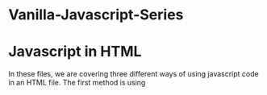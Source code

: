 # Vanilla-Javascript-Series

# Javascript in HTML
In these files, we are covering three different ways of using javascript code in an HTML file.
The first method is using <script> tag inside the <head> tag.
The second method is using <script> tag inside the <body> tag.
The third method is using <script src=""> and linking an external javascript file inside the src="main.js".

# Javascript Data Types
JavaScript Data Types and How to Declare variables using var, let, and const keywords. 
We are also looking at how to write JavaScript comments and using the typeof operator to get the type of our variables.

 # Javascript String Properties and Methods
 In these files you will find main.js file that holds the length property, replace() method, toUpperCase() Method, 
 toLowerCase() Method, and the Concat() method.

 # JavaScript Object
 In these files we are looking at JavaScript objects. Creating JavaScript objects through object literals, creating empty object, 
 Accessing object properties, Adding new property, and deleting object properties.
 
# JavaScript Object Methods
We are looking at how to create Object Method, Accessing Object Method and adding a method to an object.

# JavaScript Object Constructor Functions and JavaScript Prototype Property
Creating JavaScript object constructor function, creatig objects of the same type by calling the constructor function using the new keyword, 
adding new properties to an object constructor function, adding methods to constructor functions, using prototype property to add new properties 
and methods to constructor functions.
